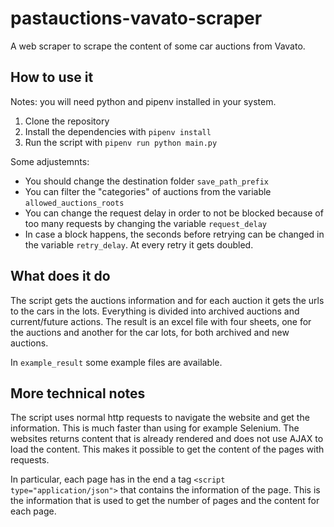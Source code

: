 # pastauctions-vavato-scraper
A web scraper to scrape the content of some car auctions from Vavato.

## How to use it

Notes: you will need python and pipenv installed in your system.

1. Clone the repository
2. Install the dependencies with `pipenv install`
3. Run the script with `pipenv run python main.py`

Some adjustemnts:
- You should change the destination folder `save_path_prefix`
- You can filter the "categories" of auctions from the variable `allowed_auctions_roots`
- You can change the request delay in order to not be blocked because of too many requests by changing the variable `request_delay`
- In case a block happens, the seconds before retrying can be changed in the variable `retry_delay`. At every retry it gets doubled.

## What does it do

The script gets the auctions information and for each auction it gets the urls to the cars in the lots. Everything is divided into archived auctions and current/future actions. The result is an excel file with four sheets, one for the auctions and another for the car lots, for both archived and new auctions. 

In `example_result` some example files are available.

## More technical notes

The script uses normal http requests to navigate the website and get the information. This is much faster than using for example Selenium. The websites returns content that is already rendered and does not use AJAX to load the content. This makes it possible to get the content of the pages with requests.

In particular, each page has in the end a tag `<script type="application/json">` that contains the information of the page. This is the information that is used to get the number of pages and the content for each page.
